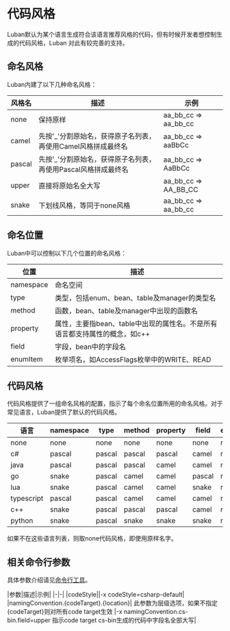 # 代码风格

Luban默认为某个语言生成符合该语言推荐风格的代码，但有时候开发者想控制生成的代码风格，Luban
对此有较完善的支持。

## 命名风格

Luban内建了以下几种命名风格：

|风格名|描述|示例|
|-|-|-|
|none|保持原样|aa_bb_cc => aa_bb_cc|
|camel|先按'_'分割原始名，获得原子名列表，再使用Camel风格拼成最终名|aa_bb_cc => aaBbCc|
|pascal|先按'_'分割原始名，获得原子名列表，再使用Pascal风格拼成最终名|aa_bb_cc => AaBbCc|
|upper|直接将原始名全大写|aa_bb_cc => AA_BB_CC|
|snake|下划线风格，等同于none风格|aa_bb_cc => aa_bb_cc|

## 命名位置

Luban中可以控制以下几个位置的命名风格：

|位置|描述|
|-|-|
|namespace|命名空间|
|type|类型，包括enum、bean、table及manager的类型名|
|method|函数，bean、table及manager中出现的函数名|
|property|属性，主要指bean、table中出现的属性名。不是所有语言都支持属性的概念，如c++|
|field|字段，bean中的字段名|
|enumItem|枚举项名，如AccessFlags枚举中的WRITE、READ|


## 代码风格


代码风格提供了一组命名风格的配置，指示了每个命名位置所用的命名风格。对于常见语言，Luban提供了默认的代码风格。

|语言|namespace|type|method|property|field|enumItem|
|-|-|-|-|-|-|-|
|none|none|none|none|none|none|none|
|c#|pascal|pascal|pascal|pascal|camel|none|
|java|pascal|pascal|pascal|camel|camel|none|
|go|snake|pascal|camel|camel|pascal|none|
|lua|snake|pascal|camel|camel|snake|none|
|typescript|pascal|pascal|camel|camel|camel|none|
|c++|snake|pascal|pascal|pascal|camel|none|
|python|snake|pascal|snake|snake|snake|none|

如果不在这些语言列表，则取none代码风格，即使用原样名字。

## 相关命令行参数

具体参数介绍请见[命令行工具](./commandtools)。

|参数|描述|示例|
|-|-|
|codeStyle||-x codeStyle=csharp-default|
|namingConvention.{codeTarget}.{location}| 此参数为层级选项，如果不指定{codeTarget}则对所有code target生效 |-x namingConvention.cs-bin.field=upper 指示code target cs-bin生成的代码中字段名全部大写|

